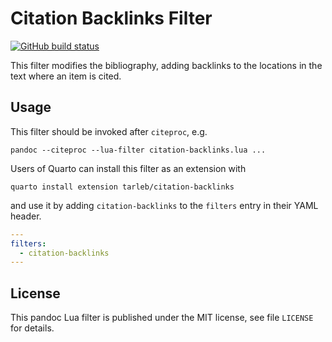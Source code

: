 Citation Backlinks Filter
==================================================================

[![GitHub build status][CI badge]][CI workflow]

This filter modifies the bibliography, adding backlinks to the
locations in the text where an item is cited.

[Lua filters]: https://pandoc.org/lua-filters.html
[CI badge]: https://img.shields.io/github/workflow/status/tarleb/citation-backlinks/CI?logo=github
[CI workflow]: https://github.com/tarleb/citation-backlinks/actions/workflows/ci.yaml

Usage
------------------------------------------------------------------

This filter should be invoked after `citeproc`, e.g.

    pandoc --citeproc --lua-filter citation-backlinks.lua ...

Users of Quarto can install this filter as an extension with

    quarto install extension tarleb/citation-backlinks

and use it by adding `citation-backlinks` to the `filters` entry
in their YAML header.

```` yaml
---
filters:
  - citation-backlinks
---
````


License
------------------------------------------------------------------

This pandoc Lua filter is published under the MIT license, see
file `LICENSE` for details.
